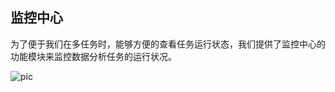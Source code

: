 ## 监控中心
为了便于我们在多任务时，能够方便的查看任务运行状态，我们提供了监控中心的功能模块来监控数据分析任务的运行状况。

![pic](/images/data/monitor.png)


